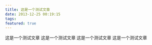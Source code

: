 ```yaml
---
title: 这是一个测试文章
date: 2013-12-25 00:19:15
tags:
featured: true
---
```



这是一个测试文章 
这是一个测试文章
这是一个测试文章
这是一个测试文章